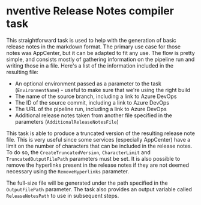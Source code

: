 # nventive Release Notes compiler task

This straightforward task is used to help with the generation of basic release notes in the markdown format. The primary use case for those notes was AppCenter, but it can be adapted to fit any use. The flow is pretty simple, and consists mostly of gathering information on the pipeline run and writing those in a file. Here's a list of the information included in the resulting file:
- An optional environment passed as a parameter to the task (`EnvironmentName`) - useful to make sure that we're using the right build
- The name of the source branch, including a link to Azure DevOps
- The ID of the source commit, including a link to Azure DevOps
- The URL of the pipeline run, including a link to Azure DevOps
- Additional release notes taken from another file specified in the parameters (`AdditionalReleaseNotesFile`)

This task is able to produce a truncated version of the resulting release note file. This is very useful since some services (especially AppCenter) have a limit on the number of characters that can be included in the release notes. To do so, the `CreateTruncatedVersion`, `CharacterLimit` and `TruncatedOutputFilePath` parameters must be set.
It is also possible to remove the hyperlinks present in the release notes if they are not deemed necessary using the `RemoveHyperlinks` parameter.

The full-size file will be generated under the path specified in the `OutputFilePath` parameter. The task also provides an output variable called `ReleaseNotesPath` to use in subsequent steps.
